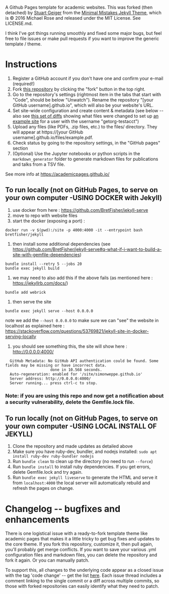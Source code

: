 A Github Pages template for academic websites. This was forked (then detached) by [Stuart Geiger](https://github.com/staeiou) from the [Minimal Mistakes Jekyll Theme](https://mmistakes.github.io/minimal-mistakes/), which is © 2016 Michael Rose and released under the MIT License. See LICENSE.md.

I think I've got things running smoothly and fixed some major bugs, but feel free to file issues or make pull requests if you want to improve the generic template / theme.


# Instructions

1. Register a GitHub account if you don't have one and confirm your e-mail (required!)
1. Fork [this repository](https://github.com/academicpages/academicpages.github.io) by clicking the "fork" button in the top right. 
1. Go to the repository's settings (rightmost item in the tabs that start with "Code", should be below "Unwatch"). Rename the repository "[your GitHub username].github.io", which will also be your website's URL.
1. Set site-wide configuration and create content & metadata (see below -- also see [this set of diffs](http://archive.is/3TPas) showing what files were changed to set up [an example site](https://getorg-testacct.github.io) for a user with the username "getorg-testacct")
1. Upload any files (like PDFs, .zip files, etc.) to the files/ directory. They will appear at https://[your GitHub username].github.io/files/example.pdf.  
1. Check status by going to the repository settings, in the "GitHub pages" section
1. (Optional) Use the Jupyter notebooks or python scripts in the `markdown_generator` folder to generate markdown files for publications and talks from a TSV file.

See more info at https://academicpages.github.io/


## To run locally (not on GitHub Pages, to serve on your own computer -USING DOCKER with Jekyll)

1. use docker from here : https://github.com/BretFisher/jekyll-serve
1. move to repo with website files
1. start the docker (exposing a port) : 
```
docker run -v $(pwd):/site -p 4000:4000 -it --entrypoint bash bretfisher/jekyll
```
1. then install some additional dependencies (see https://github.com/BretFisher/jekyll-serve#q-what-if-i-want-to-build-a-site-with-gemfile-dependencies)
```
bundle install --retry 5 --jobs 20
bundle exec jekyll build
```
1. we may need to also add this if the above fails (as mentioned here : https://jekyllrb.com/docs/)
```
bundle add webrick
```
1. then serve the site 
```
bundle exec jekyll serve --host 0.0.0.0
``` 
note we add the `--host 0.0.0.0` to make sure we can "see" the website in localhost as explained here  : https://stackoverflow.com/questions/53769821/jekyll-site-in-docker-serving-locally
1. you should see something this, the site will show here : http://0.0.0.0:4000/
```
  GitHub Metadata: No GitHub API authentication could be found. Some fields may be missing or have incorrect data.
                    done in 10.568 seconds.
  Auto-regeneration: enabled for '/site/simonweppe.github.io'
  Server address: http://0.0.0.0:4000/
  Server running... press ctrl-c to stop.
```

### Note: if you are using this repo and now get a notification about a security vulnerability, delete the Gemfile.lock file. 


## To run locally (not on GitHub Pages, to serve on your own computer -USING LOCAL INSTALL OF JEKYLL)

1. Clone the repository and made updates as detailed above
1. Make sure you have ruby-dev, bundler, and nodejs installed: `sudo apt install ruby-dev ruby-bundler nodejs`
1. Run `bundle clean` to clean up the directory (no need to run `--force`)
1. Run `bundle install` to install ruby dependencies. If you get errors, delete Gemfile.lock and try again.
1. Run `bundle exec jekyll liveserve` to generate the HTML and serve it from `localhost:4000` the local server will automatically rebuild and refresh the pages on change.

# Changelog -- bugfixes and enhancements

There is one logistical issue with a ready-to-fork template theme like academic pages that makes it a little tricky to get bug fixes and updates to the core theme. If you fork this repository, customize it, then pull again, you'll probably get merge conflicts. If you want to save your various .yml configuration files and markdown files, you can delete the repository and fork it again. Or you can manually patch. 

To support this, all changes to the underlying code appear as a closed issue with the tag 'code change' -- get the list [here](https://github.com/academicpages/academicpages.github.io/issues?q=is%3Aclosed%20is%3Aissue%20label%3A%22code%20change%22%20). Each issue thread includes a comment linking to the single commit or a diff across multiple commits, so those with forked repositories can easily identify what they need to patch.
